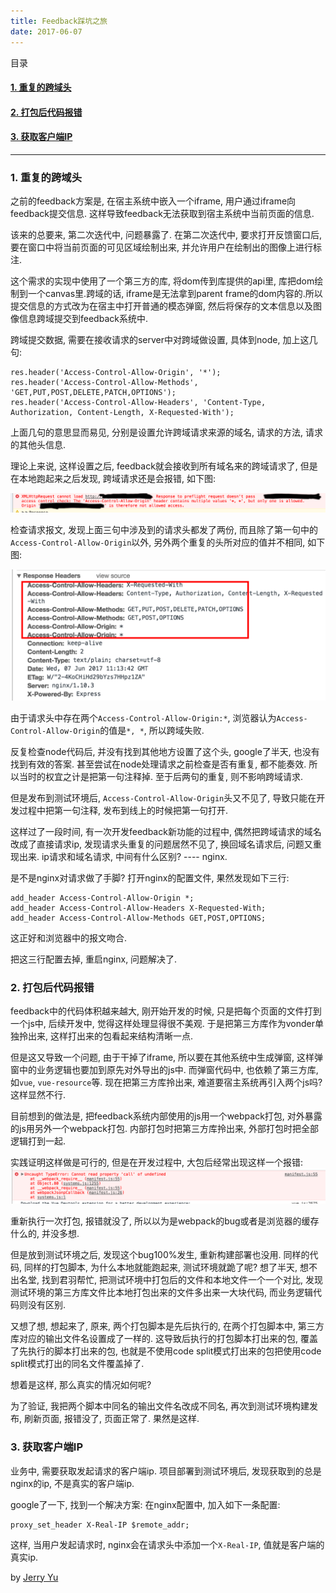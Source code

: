 ```yaml
---
title: Feedback踩坑之旅
date: 2017-06-07
---
```

目录

#### <a href="#section1">1. 重复的跨域头</a>

#### <a href="#section2">2. 打包后代码报错</a>

#### <a href="#section3">3. 获取客户端IP</a>

<!-- more -->

----------

### <p id="section1">1. 重复的跨域头</p>

之前的feedback方案是, 在宿主系统中嵌入一个iframe, 用户通过iframe向feedback提交信息. 这样导致feedback无法获取到宿主系统中当前页面的信息.

该来的总要来, 第二次迭代中, 问题暴露了. 在第二次迭代中, 要求打开反馈窗口后, 要在窗口中将当前页面的可见区域绘制出来, 并允许用户在绘制出的图像上进行标注.

这个需求的实现中使用了一个第三方的库, 将dom传到库提供的api里, 库把dom绘制到一个canvas里.跨域的话, iframe是无法拿到parent frame的dom内容的.所以提交信息的方式改为在宿主中打开普通的模态弹窗, 然后将保存的文本信息以及图像信息跨域提交到feedback系统中.

跨域提交数据, 需要在接收请求的server中对跨域做设置, 具体到node, 加上这几句:

```
res.header('Access-Control-Allow-Origin', '*');
res.header('Access-Control-Allow-Methods', 'GET,PUT,POST,DELETE,PATCH,OPTIONS');
res.header('Access-Control-Allow-Headers', 'Content-Type, Authorization, Content-Length, X-Requested-With');
```
上面几句的意思显而易见, 分别是设置允许跨域请求来源的域名, 请求的方法, 请求的其他头信息.

理论上来说, 这样设置之后, feedback就会接收到所有域名来的跨域请求了, 但是在本地跑起来之后发现, 跨域请求还是会报错, 如下图:

![图1](https://raw.githubusercontent.com/yubaoquan/yubaoquan.github.io/master/images/feedback_1.png)

检查请求报文, 发现上面三句中涉及到的请求头都发了两份, 而且除了第一句中的`Access-Control-Allow-Origin`以外, 另外两个重复的头所对应的值并不相同, 如下图:

![图2](https://raw.githubusercontent.com/yubaoquan/yubaoquan.github.io/master/images/feedback_2.png)

由于请求头中存在两个`Access-Control-Allow-Origin:*`, 浏览器认为`Access-Control-Allow-Origin`的值是`*, *`, 所以跨域失败.

反复检查node代码后, 并没有找到其他地方设置了这个头, google了半天, 也没有找到有效的答案. 甚至尝试在node处理请求之前检查是否有重复, 都不能奏效. 所以当时的权宜之计是把第一句注释掉. 至于后两句的重复, 则不影响跨域请求.

但是发布到测试环境后, `Access-Control-Allow-Origin`头又不见了, 导致只能在开发过程中把第一句注释, 发布到线上的时候把第一句打开.

这样过了一段时间, 有一次开发feedback新功能的过程中, 偶然把跨域请求的域名改成了直接请求ip, 发现请求头重复的问题居然不见了, 换回域名请求后, 问题又重现出来. ip请求和域名请求, 中间有什么区别? ---- nginx.

是不是nginx对请求做了手脚? 打开nginx的配置文件, 果然发现如下三行:

```
add_header Access-Control-Allow-Origin *;
add_header Access-Control-Allow-Headers X-Requested-With;
add_header Access-Control-Allow-Methods GET,POST,OPTIONS;
```

这正好和浏览器中的报文吻合.

把这三行配置去掉, 重启nginx, 问题解决了.


### <p id="section2">2. 打包后代码报错</p>

feedback中的代码体积越来越大, 刚开始开发的时候, 只是把每个页面的文件打到一个js中, 后续开发中, 觉得这样处理显得很不美观. 于是把第三方库作为vonder单独拎出来, 这样打出来的包看起来结构清晰一点.

但是这又导致一个问题, 由于干掉了iframe, 所以要在其他系统中生成弹窗, 这样弹窗中的业务逻辑也要加到原先对外导出的js中. 而弹窗代码中, 也依赖了第三方库, 如`vue`, `vue-resource`等. 现在把第三方库拎出来, 难道要宿主系统再引入两个js吗? 这样显然不行.

目前想到的做法是, 把feedback系统内部使用的js用一个webpack打包, 对外暴露的js用另外一个webpack打包. 内部打包时把第三方库拎出来, 外部打包时把全部逻辑打到一起.

实践证明这样做是可行的, 但是在开发过程中, 大包后经常出现这样一个报错:
![图3](https://raw.githubusercontent.com/yubaoquan/yubaoquan.github.io/master/images/feedback_3.png)

重新执行一次打包, 报错就没了, 所以以为是webpack的bug或者是浏览器的缓存什么的, 并没多想.

但是放到测试环境之后, 发现这个bug100%发生, 重新构建部署也没用. 同样的代码, 同样的打包脚本, 为什么本地就能跑起来, 测试环境就跪了呢? 想了半天, 想不出名堂, 找到君羽帮忙, 把测试环境中打包后的文件和本地文件一个一个对比, 发现测试环境的第三方库文件比本地打包出来的文件多出来一大块代码, 而业务逻辑代码则没有区别.

又想了想, 想起来了, 原来, 两个打包脚本是先后执行的, 在两个打包脚本中, 第三方库对应的输出文件名设置成了一样的. 这导致后执行的打包脚本打出来的包, 覆盖了先执行的脚本打出来的包, 也就是不使用code split模式打出来的包把使用code split模式打出的同名文件覆盖掉了.

想着是这样, 那么真实的情况如何呢?

为了验证, 我把两个脚本中同名的输出文件名改成不同名, 再次到测试环境构建发布, 刷新页面, 报错没了, 页面正常了. 果然是这样.

### <p id="section3">3. 获取客户端IP</p>

业务中, 需要获取发起请求的客户端ip. 项目部署到测试环境后, 发现获取到的总是nginx的ip, 不是真实的客户端ip.

google了一下, 找到一个解决方案: 在nginx配置中, 加入如下一条配置:

```
proxy_set_header X-Real-IP $remote_addr;
```

这样, 当用户发起请求时, nginx会在请求头中添加一个`X-Real-IP`, 值就是客户端的真实ip.


by [Jerry Yu](http://yubaoquan.github.io)

